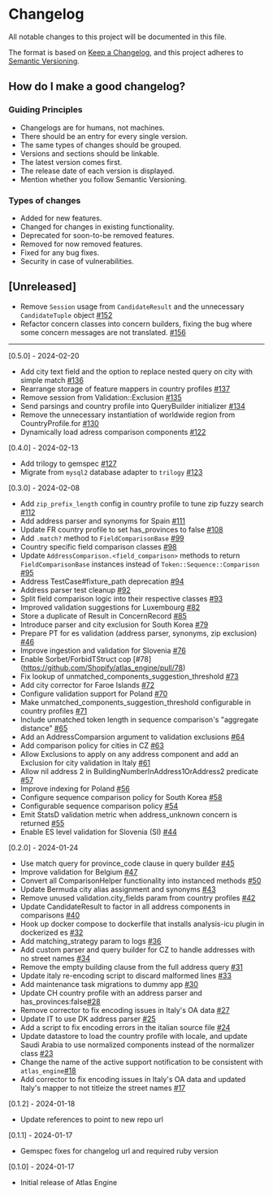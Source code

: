 # Changelog

All notable changes to this project will be documented in this file.

The format is based on [Keep a Changelog](https://keepachangelog.com/en/1.0.0/), and this project adheres to [Semantic Versioning](https://semver.org/spec/v2.0.0.html).

## How do I make a good changelog?

### Guiding Principles

- Changelogs are for humans, not machines.
- There should be an entry for every single version.
- The same types of changes should be grouped.
- Versions and sections should be linkable.
- The latest version comes first.
- The release date of each version is displayed.
- Mention whether you follow Semantic Versioning.

### Types of changes

- Added for new features.
- Changed for changes in existing functionality.
- Deprecated for soon-to-be removed features.
- Removed for now removed features.
- Fixed for any bug fixes.
- Security in case of vulnerabilities.

## [Unreleased]

- Remove `Session` usage from `CandidateResult` and the unnecessary `CandidateTuple` object [#152](https://github.com/Shopify/atlas_engine/pull/152)
- Refactor concern classes into concern builders, fixing the bug where some concern messages are not translated. [#156](https://github.com/Shopify/atlas_engine/pull/156)

---

[0.5.0] - 2024-02-20

- Add city text field and the option to replace nested query on city with simple match [#136](https://github.com/Shopify/atlas_engine/pull/136)
- Rearrange storage of feature mappers in country profiles [#137](https://github.com/Shopify/atlas_engine/pull/137)
- Remove session from Validation::Exclusion [#135](https://github.com/Shopify/atlas_engine/pull/135)
- Send parsings and country profile into QueryBuilder initializer [#134](https://github.com/Shopify/atlas_engine/pull/134)
- Remove the unnecessary instantiation of worldwide region from CountryProfile.for [#130](https://github.com/Shopify/atlas_engine/pull/130)
- Dynamically load adress comparison components [#122](https://github.com/Shopify/atlas_engine/pull/122)

[0.4.0] - 2024-02-13

- Add trilogy to gemspec [#127](https://github.com/Shopify/atlas_engine/pull/127)
- Migrate from `mysql2` database adapter to `trilogy` [#123](https://github.com/Shopify/atlas_engine/pull/123)

[0.3.0] - 2024-02-08

- Add `zip_prefix_length` config in country profile to tune zip fuzzy search [#112](https://github.com/Shopify/atlas_engine/pull/112)
- Add address parser and synonyms for Spain [#111](https://github.com/Shopify/atlas_engine/pull/111)
- Update FR country profile to set has_provinces to false [#108](https://github.com/Shopify/atlas_engine/pull/108)
- Add `.match?` method to `FieldComparisonBase` [#99](https://github.com/Shopify/atlas_engine/pull/99)
- Country specific field comparison classes [#98](https://github.com/Shopify/atlas_engine/pull/98)
- Update `AddressComparison.<field_comparison>` methods to return `FieldComparisonBase` instances instead of `Token::Sequence::Comparison` [#95](https://github.com/Shopify/atlas_engine/pull/95)
- Address TestCase#fixture_path deprecation [#94](https://github.com/Shopify/atlas_engine/pull/94)
- Address parser test cleanup [#92](https://github.com/Shopify/atlas_engine/pull/92)
- Split field comparison logic into their respective classes [#93](https://github.com/Shopify/atlas_engine/pull/93)
- Improved validation suggestions for Luxembourg [#82](https://github.com/Shopify/atlas_engine/pull/82)
- Store a duplicate of Result in ConcernRecord [#85](https://github.com/Shopify/atlas_engine/pull/85)
- Introduce parser and city exclusion for South Korea [#79](https://github.com/Shopify/atlas_engine/pull/79)
- Prepare PT for es validation (address parser, synonyms, zip exclusion) [#46](https://github.com/Shopify/atlas_engine/pull/46)
- Improve ingestion and validation for Slovenia [#76](https://github.com/Shopify/atlas_engine/pull/76)
- Enable Sorbet/ForbidTStruct cop [#78] (https://github.com/Shopify/atlas_engine/pull/78)
- Fix lookup of unmatched_components_suggestion_threshold [#73](https://github.com/Shopify/atlas_engine/pull/73)
- Add city corrector for Faroe Islands [#72](https://github.com/Shopify/atlas_engine/pull/72)
- Configure validation support for Poland [#70](https://github.com/Shopify/atlas_engine/pull/70)
- Make unmatched_components_suggestion_threshold configurable in country profiles [#71](https://github.com/Shopify/atlas_engine/pull/71)
- Include unmatched token length in sequence comparison's "aggregate distance" [#65](https://github.com/Shopify/atlas_engine/pull/65)
- Add an AddressComparsion argument to validation exclusions [#64](https://github.com/Shopify/atlas_engine/pull/64)
- Add comparison policy for cities in CZ [#63](https://github.com/Shopify/atlas_engine/pull/63)
- Allow Exclusions to apply on any address component and add an Exclusion for city validation in Italy [#61](https://github.com/Shopify/atlas_engine/pull/61)
- Allow nil address 2 in BuildingNumberInAddress1OrAddress2 predicate [#57](https://github.com/Shopify/atlas_engine/pull/57)
- Improve indexing for Poland [#56](https://github.com/Shopify/atlas_engine/pull/56)
- Configure sequence comparison policy for South Korea [#58](https://github.com/Shopify/atlas_engine/pull/58)
- Configurable sequence comparison policy [#54](https://github.com/Shopify/atlas_engine/pull/54)
- Emit StatsD validation metric when address_unknown concern is returned [#55](https://github.com/Shopify/atlas_engine/pull/55)
- Enable ES level validation for Slovenia (SI) [#44](https://github.com/Shopify/atlas_engine/pull/44)

[0.2.0] - 2024-01-24

- Use match query for province_code clause in query builder [#45](https://github.com/Shopify/atlas_engine/pull/45)
- Improve validation for Belgium [#47](https://github.com/Shopify/atlas_engine/pull/47)
- Convert all ComparisonHelper functionality into instanced methods [#50](https://github.com/Shopify/atlas_engine/pull/50)
- Update Bermuda city alias assignment and synonyms [#43](https://github.com/Shopify/atlas_engine/pull/43)
- Remove unused validation.city_fields param from country profiles [#42](https://github.com/Shopify/atlas_engine/pull/42)
- Update CandidateResult to factor in all address components in comparisons [#40](https://github.com/Shopify/atlas_engine/pull/40)
- Hook up docker compose to dockerfile that installs analysis-icu plugin in dockerized es [#32](https://github.com/Shopify/atlas_engine/pull/32)
- Add matching_strategy param to logs [#36](https://github.com/Shopify/atlas_engine/pull/36)
- Add custom parser and query builder for CZ to handle addresses with no street names [#34](https://github.com/Shopify/atlas_engine/pull/34)
- Remove the empty building clause from the full address query [#31](https://github.com/Shopify/atlas_engine/pull/31)
- Update italy re-encoding script to discard malformed lines [#33](https://github.com/Shopify/atlas_engine/pull/33)
- Add maintenance task migrations to dummy app [#30](https://github.com/Shopify/atlas_engine/pull/30)
- Update CH country profile with an address parser and has_provinces:false[#28](https://github.com/Shopify/atlas_engine/pull/28)
- Remove corrector to fix encoding issues in Italy's OA data [#27](https://github.com/Shopify/atlas_engine/pull/27)
- Update IT to use DK address parser [#25](https://github.com/Shopify/atlas_engine/pull/25)
- Add a script to fix encoding errors in the italian source file [#24](https://github.com/Shopify/atlas_engine/pull/24)
- Update datastore to load the country profile with locale, and update Saudi Arabia to use normalized components instead of the normalizer class [#23](https://github.com/Shopify/atlas_engine/pull/23)
- Change the name of the active support notification to be consistent with `atlas_engine`[#18](https://github.com/Shopify/atlas_engine/pull/18)
- Add corrector to fix encoding issues in Italy's OA data and updated Italy's mapper to not titleize the street names [#17](https://github.com/Shopify/atlas_engine/pull/17)

[0.1.2] - 2024-01-18

- Update references to point to new repo url

[0.1.1] - 2024-01-17

- Gemspec fixes for changelog url and required ruby version

[0.1.0] - 2024-01-17

- Initial release of Atlas Engine
